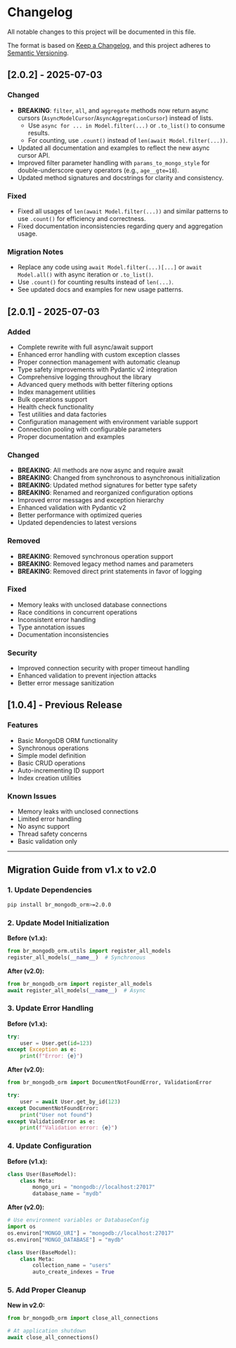 # Changelog

All notable changes to this project will be documented in this file.

The format is based on [Keep a Changelog](https://keepachangelog.com/en/1.0.0/),
and this project adheres to [Semantic Versioning](https://semver.org/spec/v2.0.0.html).

## [2.0.2] - 2025-07-03

### Changed
- **BREAKING**: `filter`, `all`, and `aggregate` methods now return async cursors (`AsyncModelCursor`/`AsyncAggregationCursor`) instead of lists.
    - Use `async for ... in Model.filter(...)` or `.to_list()` to consume results.
    - For counting, use `.count()` instead of `len(await Model.filter(...))`.
- Updated all documentation and examples to reflect the new async cursor API.
- Improved filter parameter handling with `params_to_mongo_style` for double-underscore query operators (e.g., `age__gte=18`).
- Updated method signatures and docstrings for clarity and consistency.

### Fixed
- Fixed all usages of `len(await Model.filter(...))` and similar patterns to use `.count()` for efficiency and correctness.
- Fixed documentation inconsistencies regarding query and aggregation usage.

### Migration Notes
- Replace any code using `await Model.filter(...)[...]` or `await Model.all()` with async iteration or `.to_list()`.
- Use `.count()` for counting results instead of `len(...)`.
- See updated docs and examples for new usage patterns.

## [2.0.1] - 2025-07-03

### Added
- Complete rewrite with full async/await support
- Enhanced error handling with custom exception classes
- Proper connection management with automatic cleanup
- Type safety improvements with Pydantic v2 integration
- Comprehensive logging throughout the library
- Advanced query methods with better filtering options
- Index management utilities
- Bulk operations support
- Health check functionality
- Test utilities and data factories
- Configuration management with environment variable support
- Connection pooling with configurable parameters
- Proper documentation and examples

### Changed
- **BREAKING**: All methods are now async and require await
- **BREAKING**: Changed from synchronous to asynchronous initialization
- **BREAKING**: Updated method signatures for better type safety
- **BREAKING**: Renamed and reorganized configuration options
- Improved error messages and exception hierarchy
- Enhanced validation with Pydantic v2
- Better performance with optimized queries
- Updated dependencies to latest versions

### Removed
- **BREAKING**: Removed synchronous operation support
- **BREAKING**: Removed legacy method names and parameters
- **BREAKING**: Removed direct print statements in favor of logging

### Fixed
- Memory leaks with unclosed database connections
- Race conditions in concurrent operations
- Inconsistent error handling
- Type annotation issues
- Documentation inconsistencies

### Security
- Improved connection security with proper timeout handling
- Enhanced validation to prevent injection attacks
- Better error message sanitization

## [1.0.4] - Previous Release

### Features
- Basic MongoDB ORM functionality
- Synchronous operations
- Simple model definition
- Basic CRUD operations
- Auto-incrementing ID support
- Index creation utilities

### Known Issues
- Memory leaks with unclosed connections
- Limited error handling
- No async support
- Thread safety concerns
- Basic validation only

---

## Migration Guide from v1.x to v2.0

### 1. Update Dependencies
```bash
pip install br_mongodb_orm>=2.0.0
```

### 2. Update Model Initialization
**Before (v1.x):**
```python
from br_mongodb_orm.utils import register_all_models
register_all_models(__name__)  # Synchronous
```

**After (v2.0):**
```python
from br_mongodb_orm import register_all_models
await register_all_models(__name__)  # Async
```

### 3. Update Error Handling
**Before (v1.x):**
```python
try:
    user = User.get(id=123)
except Exception as e:
    print(f"Error: {e}")
```

**After (v2.0):**
```python
from br_mongodb_orm import DocumentNotFoundError, ValidationError

try:
    user = await User.get_by_id(123)
except DocumentNotFoundError:
    print("User not found")
except ValidationError as e:
    print(f"Validation error: {e}")
```

### 4. Update Configuration
**Before (v1.x):**
```python
class User(BaseModel):
    class Meta:
        mongo_uri = "mongodb://localhost:27017"
        database_name = "mydb"
```

**After (v2.0):**
```python
# Use environment variables or DatabaseConfig
import os
os.environ["MONGO_URI"] = "mongodb://localhost:27017"
os.environ["MONGO_DATABASE"] = "mydb"

class User(BaseModel):
    class Meta:
        collection_name = "users"
        auto_create_indexes = True
```

### 5. Add Proper Cleanup
**New in v2.0:**
```python
from br_mongodb_orm import close_all_connections

# At application shutdown
await close_all_connections()
```
